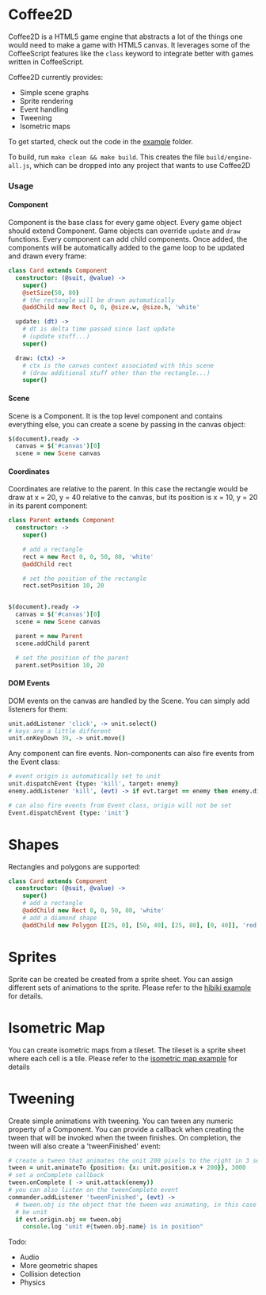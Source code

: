 Coffee2D
========

Coffee2D is a HTML5 game engine that abstracts a lot of the things one would need to make a game with HTML5 canvas. It leverages some of the CoffeeScript features like the `class` keyword to integrate better with games written in CoffeeScript.

Coffee2D currently provides:

* Simple scene graphs
* Sprite rendering
* Event handling
* Tweening
* Isometric maps

To get started, check out the code in the [example](https://github.com/LanJian/coffee2d/tree/master/example) folder.

To build, run `make clean && make build`. This creates the file `build/engine-all.js`, which can be dropped into any project that wants to use Coffee2D

### Usage

#### Component

Component is the base class for every game object. Every game object should extend Component. Game objects can override `update` and `draw` functions. Every component can add child components. Once added, the components will be automatically added to the game loop to be updated and drawn every frame:

```coffeescript
class Card extends Component
  constructor: (@suit, @value) ->
    super()
    @setSize(50, 80)
    # the rectangle will be drawn automatically
    @addChild new Rect 0, 0, @size.w, @size.h, 'white'

  update: (dt) ->
    # dt is delta time passed since last update
    # (update stuff...)
    super()

  draw: (ctx) ->
    # ctx is the canvas context associated with this scene
    # (draw additional stuff other than the rectangle...)
    super()
```

#### Scene

Scene is a Component. It is the top level component and contains everything else, you can create a scene by passing in the canvas object:

```coffeescript
$(document).ready ->
  canvas = $('#canvas')[0]
  scene = new Scene canvas
```

#### Coordinates

Coordinates are relative to the parent. In this case the rectangle would be draw at x = 20, y = 40 relative to the canvas, but its position is x = 10, y = 20 in its parent component:

```coffeescript
class Parent extends Component
  constructor: ->
    super()

    # add a rectangle
    rect = new Rect 0, 0, 50, 80, 'white'
    @addChild rect

    # set the position of the rectangle
    rect.setPosition 10, 20


$(document).ready ->
  canvas = $('#canvas')[0]
  scene = new Scene canvas

  parent = new Parent
  scene.addChild parent

  # set the position of the parent
  parent.setPosition 10, 20
```

#### DOM Events

DOM events on the canvas are handled by the Scene. You can simply add listeners for them:

```coffeescript
unit.addListener 'click', -> unit.select()
# keys are a little different
unit.onKeyDown 39, -> unit.move()
```

Any component can fire events. Non-components can also fire events from the Event class:

```coffeescript
# event origin is automatically set to unit
unit.dispatchEvent {type: 'kill', target: enemy}
enemy.addListener 'kill', (evt) -> if evt.target == enemy then enemy.die()

# can also fire events from Event class, origin will not be set
Event.dispatchEvent {type: 'init'}
```

# Shapes

Rectangles and polygons are supported:

```coffeescript
class Card extends Component
  constructor: (@suit, @value) ->
    super()
    # add a rectangle
    @addChild new Rect 0, 0, 50, 80, 'white'
    # add a diamond shape
    @addChild new Polygon [[25, 0], [50, 40], [25, 80], [0, 40]], 'red'
```

# Sprites

Sprite can be created be created from a sprite sheet. You can assign different sets of animations to the sprite. Please refer to the [hibiki example](https://github.com/LanJian/coffee2d/blob/master/examples/hibiki/index.coffee) for details.

# Isometric Map

You can create isometric maps from a tileset. The tileset is a sprite sheet where each cell is a tile. Please refer to the [isometric map example](https://github.com/LanJian/coffee2d/blob/master/examples/isometric/index.coffee) for details

# Tweening

Create simple animations with tweening. You can tween any numeric property of a Component. You can provide a callback when creating the tween that will be invoked when the tween finishes. On completion, the tween will also create a 'tweenFinished' event:

```coffeescript
# create a tween that animates the unit 200 pixels to the right in 3 seconds
tween = unit.animateTo {position: {x: unit.position.x + 200}}, 3000
# set a onComplete callback
tween.onComplete ( -> unit.attack(enemy))
# you can also listen on the tweenComplete event
commander.addListener 'tweenFinished', (evt) ->
  # tween.obj is the object that the tween was animating, in this case it would
  # be unit
  if evt.origin.obj == tween.obj
    console.log "unit #{tween.obj.name} is in position"
```


Todo:
* Audio
* More geometric shapes
* Collision detection
* Physics
